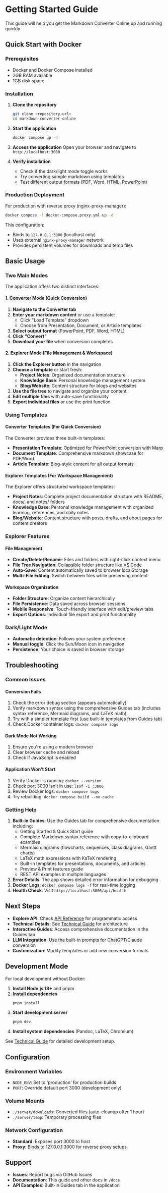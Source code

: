 # Getting Started Guide

This guide will help you get the Markdown Converter Online up and running quickly.

## Quick Start with Docker

### Prerequisites
- Docker and Docker Compose installed
- 2GB RAM available
- 1GB disk space

### Installation

1. **Clone the repository**
   ```bash
   git clone <repository-url>
   cd markdown-converter-online
   ```

2. **Start the application**
   ```bash
   docker compose up -d
   ```

3. **Access the application**
   Open your browser and navigate to `http://localhost:3000`

4. **Verify installation**
   - Check if the dark/light mode toggle works
   - Try converting sample markdown using templates
   - Test different output formats (PDF, Word, HTML, PowerPoint)

### Production Deployment

For production with reverse proxy (nginx-proxy-manager):

```bash
docker compose -f docker-compose.proxy.yml up -d
```

This configuration:
- Binds to `127.0.0.1:3000` (localhost only)
- Uses external `nginx-proxy-manager` network
- Provides persistent volumes for downloads and temp files

## Basic Usage

### Two Main Modes

The application offers two distinct interfaces:

#### 1. Converter Mode (Quick Conversion)
1. **Navigate to the Converter tab**
2. **Enter your markdown content** or use a template:
   - Click "Load Template" dropdown
   - Choose from Presentation, Document, or Article templates
3. **Select output format** (PowerPoint, PDF, Word, HTML)
4. **Click "Convert"** 
5. **Download your file** when conversion completes

#### 2. Explorer Mode (File Management & Workspace)
1. **Click the Explorer button** in the navigation
2. **Choose a template** or start fresh:
   - **Project Notes**: Organized documentation structure
   - **Knowledge Base**: Personal knowledge management system  
   - **Blog/Website**: Content structure for blogs and websites
3. **Use the file tree** to navigate and organize your content
4. **Edit multiple files** with auto-save functionality
5. **Export individual files** or use the print function

### Using Templates

#### Converter Templates (For Quick Conversion)
The Converter provides three built-in templates:

- **Presentation Template**: Optimized for PowerPoint conversion with Marp
- **Document Template**: Comprehensive markdown showcase for PDF/Word
- **Article Template**: Blog-style content for all output formats

#### Explorer Templates (For Workspace Management)
The Explorer offers structured workspace templates:

- **Project Notes**: Complete project documentation structure with README, docs/, and notes/ folders
- **Knowledge Base**: Personal knowledge management with organized learning, references, and daily notes
- **Blog/Website**: Content structure with posts, drafts, and about pages for content creators

### Explorer Features

#### File Management
- **Create/Delete/Rename**: Files and folders with right-click context menu
- **File Tree Navigation**: Collapsible folder structure like VS Code
- **Auto-Save**: Content automatically saved to browser localStorage
- **Multi-File Editing**: Switch between files while preserving content

#### Workspace Organization  
- **Folder Structure**: Organize content hierarchically
- **File Persistence**: Data saved across browser sessions
- **Mobile Responsive**: Touch-friendly interface with edit/preview tabs
- **Export Options**: Individual file export and print functionality

### Dark/Light Mode

- **Automatic detection**: Follows your system preference
- **Manual toggle**: Click the Sun/Moon icon in navigation
- **Persistence**: Your choice is saved in browser storage

## Troubleshooting

### Common Issues

#### Conversion Fails
1. Check the error debug section (appears automatically)
2. Verify markdown syntax using the comprehensive Guides tab (includes syntax reference, Mermaid diagrams, and LaTeX math)
3. Try with a simpler template first (use built-in templates from Guides tab)
4. Check Docker container logs: `docker compose logs`

#### Dark Mode Not Working
1. Ensure you're using a modern browser
2. Clear browser cache and reload
3. Check if JavaScript is enabled

#### Application Won't Start
1. Verify Docker is running: `docker --version`
2. Check port 3000 isn't in use: `lsof -i :3000`
3. Review Docker logs: `docker compose logs`
4. Try rebuilding: `docker compose build --no-cache`

### Getting Help

1. **Built-in Guides**: Use the Guides tab for comprehensive documentation including:
   - Getting Started & Quick Start guide
   - Complete Markdown syntax reference with copy-to-clipboard examples
   - Mermaid diagrams (flowcharts, sequences, class diagrams, Gantt charts)
   - LaTeX math expressions with KaTeX rendering
   - Built-in templates for presentations, documents, and articles
   - Preview & Print features guide
   - REST API examples in multiple languages
2. **Error Details**: The app shows detailed error information for debugging
3. **Docker Logs**: `docker compose logs -f` for real-time logging
4. **Health Check**: Visit `http://localhost:3000/api/health`

## Next Steps

- **Explore API**: Check [API Reference](API_REFERENCE.md) for programmatic access
- **Technical Details**: See [Technical Guide](TECHNICAL.md) for architecture
- **Interactive Guides**: Access comprehensive documentation in the Guides tab
- **LLM Integration**: Use the built-in prompts for ChatGPT/Claude conversion
- **Customization**: Modify templates or add new conversion formats

## Development Mode

For local development without Docker:

1. **Install Node.js 18+** and pnpm
2. **Install dependencies**
   ```bash
   pnpm install
   ```
3. **Start development server**
   ```bash
   pnpm dev
   ```
4. **Install system dependencies** (Pandoc, LaTeX, Chromium)

See [Technical Guide](TECHNICAL.md) for detailed development setup.

## Configuration

### Environment Variables

- `NODE_ENV`: Set to 'production' for production builds
- `PORT`: Override default port 3000 (development only)

### Volume Mounts

- `./server/downloads`: Converted files (auto-cleanup after 1 hour)
- `./server/temp`: Temporary processing files

### Network Configuration

- **Standard**: Exposes port 3000 to host
- **Proxy**: Binds to 127.0.0.1:3000 for reverse proxy setups

## Support

- **Issues**: Report bugs via GitHub Issues
- **Documentation**: This guide and other docs in `/docs`
- **API Examples**: Built-in Guides tab in the application